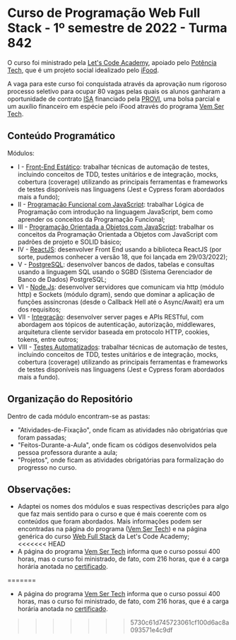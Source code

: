 # Curso de Programação Web Full Stack - 1º semestre de 2022 - Turma 842  
O curso foi ministrado pela [Let's Code Academy](https://letscode.com.br/), apoiado pelo [Potência Tech](https://potenciatech.com.br/), que é um projeto social idealizado pelo [iFood](https://www.ifood.com.br/).  

A vaga para este curso foi conquistada através da aprovação num rigoroso processo seletivo para ocupar 80 vagas pelas quais os alunos ganharam a oportunidade de contrato [ISA](https://provi.com.br/isa) financiado pela [PROVI](https://provi.com.br/), uma bolsa parcial e um auxílio financeiro em espécie pelo iFood através do programa [Vem Ser Tech](https://www.letscode.com.br/processos-seletivos/potencia-tech-ifood).  

## Conteúdo Programático
Módulos:  
- I - [Front-End Estático](https://github.com/Giunossauro/IFood_Lets-Code_Sala-842/tree/master/Modulo-1_Front-End-Estatico): trabalhar técnicas de automação de testes, incluindo conceitos de TDD, testes unitários e de integração, mocks, cobertura (coverage) utilizando as principais ferramentas e frameworks de testes disponíveis nas linguagens (Jest e Cypress foram abordados mais a fundo);  
- II - [Programação Funcional com JavaScript](https://github.com/Giunossauro/IFood_Lets-Code_Sala-842/tree/master/Modulo-2_Logica-de-Programacao-JavaScript): trabalhar Lógica de Programação com introdução na linguagem JavaScript, bem como aprender os conceitos da Programação Funcional;  
- III - [Programação Orientada a Objetos com JavaScript](https://github.com/Giunossauro/IFood_Lets-Code_Sala-842/tree/master/Modulo-3_POO-JavaScript): trabalhar os conceitos da Programação Orientada a Objetos com JavaScript com padrões de projeto e SOLID básico;  
- IV - [ReactJS](https://github.com/Giunossauro/IFood_Lets-Code_Sala-842/tree/master/Modulo-4_ReactJS): desenvolver Front End usando a biblioteca ReactJS (por sorte, pudemos conhecer a versão 18, que foi lançada em 29/03/2022);  
- V - [PostgreSQL](https://github.com/Giunossauro/IFood_Lets-Code_Sala-842/tree/master/Modulo-5_PostgreSQL): desenvolver bancos de dados, tabelas e consultas usando a linguagem SQL usando o SGBD (Sistema Gerenciador de Banco de Dados) PostgreSQL;  
- VI - [Node.Js](https://github.com/Giunossauro/IFood_Lets-Code_Sala-842/tree/master/Modulo-6_NodeJS): desenvolver servidores que comunicam via http (módulo http) e Sockets (módulo dgram), sendo que dominar a aplicação de funções assíncronas (desde o Callback Hell até o Async/Await) era um dos requisitos;  
- VII - [Integração](https://github.com/Giunossauro/IFood_Lets-Code_Sala-842/tree/master/Modulo-7_Integracao): desenvolver server pages e APIs RESTful, com abordagem aos tópicos de autenticação, autorização, middlewares, arquitetura cliente servidor baseada em protocolo HTTP, cookies, tokens, entre outros;  
- VIII - [Testes Automatizados](https://github.com/Giunossauro/IFood_Lets-Code_Sala-842/tree/master/Modulo-8_Testes-Automatizados): trabalhar técnicas de automação de testes, incluindo conceitos de TDD, testes unitários e de integração, mocks, cobertura (coverage) utilizando as principais ferramentas e frameworks de testes disponíveis nas linguagens (Jest e Cypress foram abordados mais a fundo).  

## Organização do Repositório  
Dentro de cada módulo encontram-se as pastas:  
- "Atividades-de-Fixação", onde ficam as atividades não obrigatórias que foram passadas;  
- "Feitos-Durante-a-Aula", onde ficam os códigos desenvolvidos pela pessoa professora durante a aula;  
- "Projetos", onde ficam as atividades obrigatórias para formalização do progresso no curso.  

## Observações:  
- Adaptei os nomes dos módulos e suas respectivas descrições para algo que faz mais sentido para o curso e que é mais coerente com os conteúdos que foram abordados. Mais informações podem ser encontradas na página do programa ([Vem Ser Tech](https://www.letscode.com.br/processos-seletivos/potencia-tech-ifood)) e na página genérica do curso [Web Full Stack](https://www.letscode.com.br/web-full-stack) da Let's Code Academy;  
<<<<<<< HEAD
- A página do programa [Vem Ser Tech](https://www.letscode.com.br/processos-seletivos/potencia-tech-ifood) informa que o curso possui 400 horas, mas o curso foi ministrado, de fato, com 216 horas, que é a carga horária anotada no [certificado]().  
 
=======
- A página do programa [Vem Ser Tech](https://www.letscode.com.br/processos-seletivos/potencia-tech-ifood) informa que o curso possui 400 horas, mas o curso foi ministrado, de fato, com 216 horas, que é a carga horária anotada no [certificado](https://github.com/Giunossauro/IFood_Lets-Code_Sala-842/blob/master/Certificado.pdf).  
>>>>>>> 5730c61d745723061cf100d6ac8a093571e4c9df
